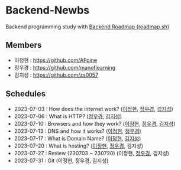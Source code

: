 # Backend-Newbs

Backend programming study with [Backend Roadmap (roadmap.sh)](https://roadmap.sh/backend)

## Members

- 이정현 : https://github.com/AFpine
- 정우경 : https://github.com/manoflearning
- 김지성 : https://github.com/zs0057

## Schedules

- 2023-07-03 : How does the internet work?
  ([이정현](https://github.com/manoflearning/backend-newbs/blob/main/AFpine/How%20does%20the%20internet%20work%3F.md),
  [정우경](https://docs.google.com/document/d/1FulFcZ6d1ivJ3mhkjljrmf-OumRcww3G0LMVkB4EUFo/edit?usp=sharing),
  [김지성](https://github.com/manoflearning/backend-newbs/blob/main/Zs/How%20does%20Internet%20work.pdf))
- 2023-07-06 : What is HTTP?
  ([정우경](https://docs.google.com/document/d/12Nk0LrAKI3dN5IO1JBj5v71ZYyAZDNpgDKtZaJMZ5aA/edit?usp=sharing),
  [김지성](https://github.com/manoflearning/backend-newbs/blob/main/Zs/What%20is%20HTTP.pdf))
- 2023-07-10 : Browsers and how they work?
  ([이정현](https://github.com/manoflearning/backend-newbs/blob/main/AFpine/Browsers%20and%20how%20they%20work%3F.md),
  [정우경](https://docs.google.com/document/d/1_GxnfpQFZzrND4GY9BN8iggkE82HHobPmy5VdLIelPM/edit?usp=sharing),
  [김지성](https://github.com/manoflearning/backend-newbs/blob/main/Zs/How%20browsers%20work.pdf))
- 2023-07-13 : DNS and how it works?
  ([이정현](https://github.com/manoflearning/backend-newbs/blob/main/AFpine/DNS%20and%20how%20it%20works%3F.md),
  [정우경](https://docs.google.com/document/d/1p6vGAa2dv6ZGuu3BZPASXt5BLt7lGnoDo9t2lS56t-A/edit?usp=sharing))
- 2023-07-17 : What is Domain Name?
  ([이정현](https://github.com/manoflearning/backend-newbs/blob/main/AFpine/What%20is%20Domain%20Name%3F.md),
  [김지성](https://github.com/manoflearning/backend-newbs/blob/main/Zs/What%20is%20Domain%20Name%20a4118925eba444c1abebbe9815adb59c.pdf))
- 2023-07-20 : What is hosting?
  ([이정현](https://github.com/manoflearning/Backend-Newbs/blob/main/AFpine/What%20is%20Hosting%3F.md),
  [정우경](https://docs.google.com/document/d/1c1pSuaN52J3ML25cE2Nghm3IOTfBOkctUdOrvxWSLh4/edit?usp=sharing),
  김지성)
- 2023-07-27 : Review (230703 ~ 230720)
  (이정현,
  [정우경](https://docs.google.com/document/d/1vALnoCwxWI7bbY7mpu_apX7C6Nc9pSvyxr3yl9jB79U/edit?usp=sharing),
  김지성)
- 2023-07-31 : Git
  (이정현,
  정우경,
  김지성)
